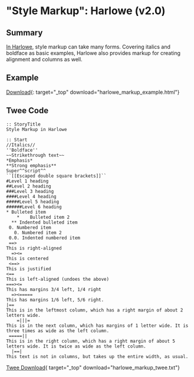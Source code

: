 # "Style Markup": Harlowe (v2.0)

## Summary

[In Harlowe](https://twine2.neocities.org/#markup_style), style markup can take many forms. Covering italics and boldface as basic examples, Harlowe also provides markup for creating alignment and columns as well.

## Example

[Download](harlowe_markup_example.html){: target="_top" download="harlowe_markup_example.html"}

## Twee Code

```twee
:: StoryTitle
Style Markup in Harlowe

:: Start
//Italics//
''Boldface''
~~Strikethrough text~~
*Emphasis*
**Strong emphasis**
Super^^script^^
``[[Escaped double square brackets]]``
#Level 1 heading
##Level 2 heading
###Level 3 heading
####Level 4 heading
#####Level 5 heading
######Level 6 heading
* Bulleted item
    *    Bulleted item 2
  ** Indented bulleted item
 0. Numbered item
   0. Numbered item 2
 0.0. Indented numbered item
 ==>
This is right-aligned
  =><=
This is centered
 <==>
This is justified
<==
This is left-aligned (undoes the above)
===><=
This has margins 3/4 left, 1/4 right
  =><=====
This has margins 1/6 left, 5/6 right.
|==
This is in the leftmost column, which has a right margin of about 2 letters wide.
    =|||=
This is in the next column, which has margins of 1 letter wide. It is three times as wide as the left column.
 =====||
This is in the right column, which has a right margin of about 5 letters wide. It is twice as wide as the left column.
  |==|
This text is not in columns, but takes up the entire width, as usual.

```

[Twee Download](harlowe_markup_twee.txt){ target="_top" download="harlowe_markup_twee.txt"}
